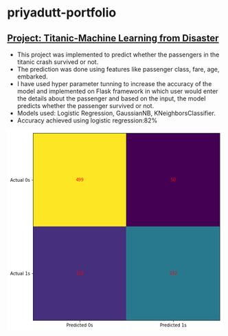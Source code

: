 # priyadutt-portfolio

## [**Project: Titanic-Machine Learning from Disaster**](https://github.com/bhatt-priyadutt/Titanic)

* This project was implemented to predict whether the passengers in the titanic crash survived or not. 
* The prediction was done using features like passenger class, fare, age, embarked.
* I have used hyper parameter tunning to increase the accuracy of the model and implemented on Flask framework in which user would enter the details about the passenger and based on the input, the model predicts whether the passenger survived or not.
* Models used: Logistic Regression, GaussianNB, KNeighborsClassifier.
* Accuracy achieved using logistic regression:82%

![Image](https://github.com/bhatt-priyadutt/priyadutt-portfolio/blob/main/images/titanic_confusion_matrix.png)
